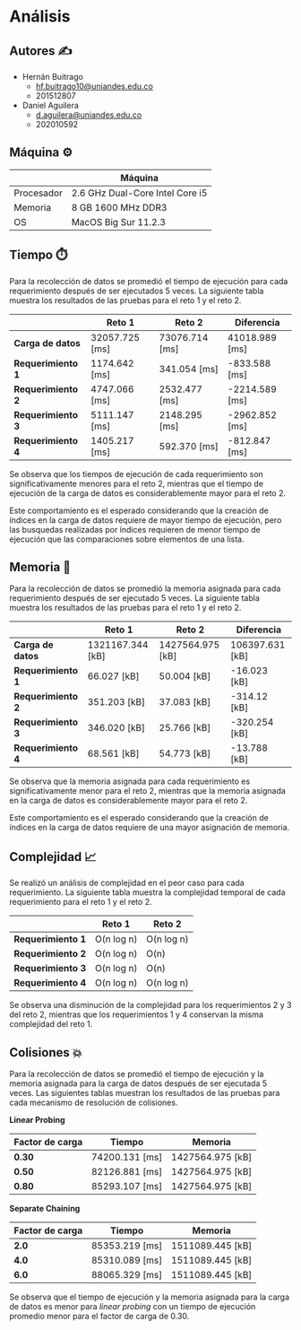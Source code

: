 # Análisis

## Autores :writing_hand:
* Hernán Buitrago
  * hf.buitrago10@uniandes.edu.co
  * 201512807
* Daniel Aguilera
  * d.aguilera@uniandes.edu.co
  * 202010592

## Máquina :gear:

| | Máquina |
| --- | --- |
| Procesador | 2.6 GHz Dual-Core Intel Core i5 |
| Memoria | 8 GB 1600 MHz DDR3 |
| OS | MacOS Big Sur 11.2.3 |

## Tiempo :stopwatch:
Para la recolección de datos se promedió el tiempo de ejecución para cada requerimiento después de ser ejecutados 5 veces. La siguiente tabla muestra los resultados de las pruebas para el reto 1 y el reto 2.

|  | Reto 1 | Reto 2 | Diferencia |
| --- | --- | --- | --- |
| __Carga de datos__ | 32057.725 [ms] | 73076.714 [ms] | 41018.989 [ms] |
| __Requerimiento 1__ | 1174.642 [ms] | 341.054 [ms] | -833.588 [ms] |
| __Requerimiento 2__ | 4747.066 [ms] | 2532.477 [ms] | -2214.589 [ms] |
| __Requerimiento 3__ | 5111.147 [ms] | 2148.295 [ms] | -2962.852 [ms] |
| __Requerimiento 4__ | 1405.217 [ms] | 592.370 [ms] | -812.847 [ms] |

Se observa que los tiempos de ejecución de cada requerimiento son significativamente menores para el reto 2, mientras que el tiempo de ejecución de la carga de datos es considerablemente mayor para el reto 2. 

Este comportamiento es el esperado considerando que la creación de índices en la carga de datos requiere de mayor tiempo de ejecución, pero las busquedas realizadas por índices requieren de menor tiempo de ejecución que las comparaciones sobre elementos de una lista.

## Memoria :file_folder:
Para la recolección de datos se promedió la memoria asignada para cada requerimiento después de ser ejecutado 5 veces. La siguiente tabla muestra los resultados de las pruebas para el reto 1 y el reto 2.

|  | Reto 1 | Reto 2 | Diferencia |
| --- | --- | --- | --- |
| __Carga de datos__ | 1321167.344 [kB] | 1427564.975 [kB] | 106397.631 [kB] |
| __Requerimiento 1__ | 66.027 [kB] | 50.004 [kB] | -16.023 [kB] |
| __Requerimiento 2__ | 351.203 [kB] | 37.083 [kB] | -314.12 [kB] |
| __Requerimiento 3__ | 346.020 [kB] | 25.766 [kB] | -320.254 [kB] |
| __Requerimiento 4__ | 68.561 [kB] | 54.773 [kB] | -13.788 [kB] |

Se observa que la memoria asignada para cada requerimiento es significativamente menor para el reto 2, mientras que la memoria asignada en la carga de datos es considerablemente mayor para el reto 2.

Este comportamiento es el esperado considerando que la creación de índices en la carga de datos requiere de una mayor asignación de memoria.

## Complejidad :chart_with_upwards_trend:
Se realizó un análisis de complejidad en el peor caso para cada requerimiento. La siguiente tabla muestra la complejidad temporal de cada requerimiento para el reto 1 y el reto 2.

|  | Reto 1 | Reto 2 |
| --- | --- | --- |
| __Requerimiento 1__ | O(n log n) | O(n log n) |
| __Requerimiento 2__ | O(n log n) | O(n) |
| __Requerimiento 3__ | O(n log n) | O(n) |
| __Requerimiento 4__ | O(n log n) | O(n log n) |

Se observa una disminución de la complejidad para los requerimientos 2 y 3 del reto 2, mientras que los requerimientos 1 y 4 conservan la misma complejidad del reto 1.

## Colisiones :collision:
Para la recolección de datos se promedió el tiempo de ejecución y la memoria asignada para la carga de datos después de ser ejecutada 5 veces. Las siguientes tablas muestran los resultados de las pruebas para cada mecanismo de resolución de colisiones.

__Linear Probing__

| Factor de carga | Tiempo | Memoria |
| --- | --- | --- |
| __0.30__ | 74200.131 [ms] | 1427564.975 [kB] |
| __0.50__ | 82126.881 [ms] | 1427564.975 [kB] |
| __0.80__ | 85293.107 [ms] | 1427564.975 [kB] |

__Separate Chaining__

| Factor de carga | Tiempo | Memoria |
| --- | --- | --- |
| __2.0__ | 85353.219 [ms] | 1511089.445 [kB] |
| __4.0__ | 85310.089 [ms] | 1511089.445 [kB] |
| __6.0__ | 88065.329 [ms] | 1511089.445 [kB] |

Se observa que el tiempo de ejecución y la memoria asignada para la carga de datos es menor para *linear probing* con un tiempo de ejecución promedio menor para el factor de carga de 0.30.
